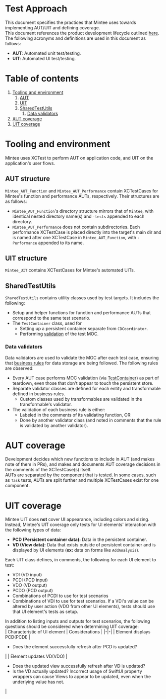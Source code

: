 # Test Approach
This document specifies the practices that Mintee uses towards implementing AUT/UIT and defining coverage.  
This document references the product development lifecycle outlined [here](../../README.md).  
The following acronyms and definitions are used in this document as follows:  
* __AUT__: Automated unit test/testing.
* __UIT__: Automated UI test/testing.

# Table of contents
1. [Tooling and environment](#tooling-and-environment)
    1. [AUT](#aut-structure)
    1. [UIT](#uit-structure)
    1. [SharedTestUtils](#sharedtestutils)
        1. [Data validators](#data-validators)
1. [AUT coverage](#aut-coverage)
1. [UIT coverage](#uit-coverage)

# Tooling and environment
Mintee uses XCTest to perform AUT on application code, and UIT on the application's user flows.  

## AUT structure
`Mintee_AUT_Function` and `Mintee_AUT_Performance` contain XCTestCases for Mintee's function and performance AUTs, respectively. Their structures are as follows:  
* `Mintee_AUT_Function`'s directory structure mirrors that of `Mintee`, with identical nested directory name(s) and `-tests` appended to each directory.
* `Mintee_AUT_Performance` does not contain subdirectories. Each performance XCTestCase is placed directly into the target's main dir and is named after one XCTestCase in `Mintee_AUT_Function`, with `-Performance` appended to its name.

## UIT structure
`Mintee_UIT` contains XCTestCases for Mintee's automated UITs.

## SharedTestUtils
`SharedTestUtils` contains utility classes used by test targets. It includes the following:
- Setup and helper functions for function and performance AUTs that correspond to the same test scenario.  
- The `TestContainer` class, used for
    - Setting up a persistent container separate from `CDCoordinator`.
    - Performing [validation](#data-validators) of the test MOC.

### Data validators
Data validators are used to validate the MOC after each test case, ensuring that [business rules](https://github.com/vyoung831/Mintee/blob/master/doc/business-rules.md) for data storage are being followed. The following rules are observed:  
- Every AUT case performs MOC validation (via [TestContainer](#sharedtestutils)) as part of teardown, even those that don't appear to touch the persistent store.
- Separate validator classes are defined for each entity and transformable defined in business rules.
    - Custom classes used by transformables are validated in the transformable's validator.
- The validation of each business rule is either:
    - Labeled in the comments of its validating function, OR
    - Done by another validator class (and noted in comments that the rule is validated by another validator).

# AUT coverage
Development decides which new functions to include in AUT (and makes note of them in PRs), and makes and documents AUT coverage decisions in the comments of the XCTestCase(s) itself.  
AUTs are separated by the [component](./application-architecture.md) that is tested. In some cases, such as `Task` tests, AUTs are split further and multiple XCTestCases exist for one component.

# UIT coverage
Mintee UIT does __not__ cover UI appearance, including colors and sizing.  
Instead, Mintee's UIT coverage only tests for UI elements' interaction with the following types of data:  
* __PCD (Persistent container data):__ Data in the persistent container.
* __VD (View data):__ Data that exists outside of persistent container and is displayed by UI elements (__ex:__ data on forms like `AddAnalysis`).

Each UIT class defines, in comments, the following for each UI element to test: 
* VDI (VD input)
* PCDI (PCD input)
* VDO (VD output)
* PCDO (PCD output)
* Combinations of PCDI to use for test scenarios
* Combinations of VDI to use for test scenarios. If a VDI's value can be altered by user action (VDO from other UI elements), tests should use that UI element's tests as setup. 

In addition to listing inputs and outputs for test scenarios, the following questions should be considered when determining UIT coverage:  
| Characteristic of UI element | Considerations |
|-|-|
| Element displays PCD(PCDI) | <ul> <li/> Does the element successfully refresh after PCD is updated? </ul> |
| Element updates VD(VDO) | <ul> <li/> Does the updated view successfully refresh after VD is updated? <li/> Is the VD actually updated? Incorrect usage of SwiftUI property wrappers can cause Views to appear to be updated, even when the underlying value has not. </ul> |